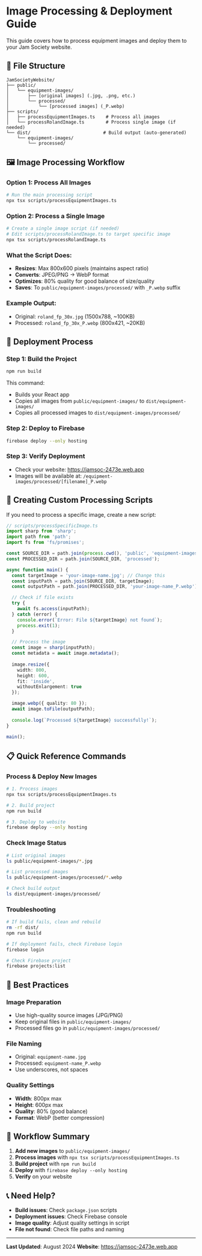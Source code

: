 # Image Processing & Deployment Guide

This guide covers how to process equipment images and deploy them to your Jam Society website.

## 📁 File Structure

```
JamSocietyWebsite/
├── public/
│   └── equipment-images/
│       ├── [original images] (.jpg, .png, etc.)
│       └── processed/
│           └── [processed images] (_P.webp)
├── scripts/
│   ├── processEquipmentImages.ts    # Process all images
│   └── processRolandImage.ts        # Process single image (if needed)
└── dist/                           # Build output (auto-generated)
    └── equipment-images/
        └── processed/
```

## 🖼️ Image Processing Workflow

### Option 1: Process All Images
```bash
# Run the main processing script
npx tsx scripts/processEquipmentImages.ts
```

### Option 2: Process a Single Image
```bash
# Create a single image script (if needed)
# Edit scripts/processRolandImage.ts to target specific image
npx tsx scripts/processRolandImage.ts
```

### What the Script Does:
- **Resizes**: Max 800x600 pixels (maintains aspect ratio)
- **Converts**: JPEG/PNG → WebP format
- **Optimizes**: 80% quality for good balance of size/quality
- **Saves**: To `public/equipment-images/processed/` with `_P.webp` suffix

### Example Output:
- Original: `roland_fp_30x.jpg` (1500x788, ~100KB)
- Processed: `roland_fp_30x_P.webp` (800x421, ~20KB)

## 🚀 Deployment Process

### Step 1: Build the Project
```bash
npm run build
```
This command:
- Builds your React app
- Copies all images from `public/equipment-images/` to `dist/equipment-images/`
- Copies all processed images to `dist/equipment-images/processed/`

### Step 2: Deploy to Firebase
```bash
firebase deploy --only hosting
```

### Step 3: Verify Deployment
- Check your website: https://jamsoc-2473e.web.app
- Images will be available at: `/equipment-images/processed/[filename]_P.webp`

## 🔧 Creating Custom Processing Scripts

If you need to process a specific image, create a new script:

```typescript
// scripts/processSpecificImage.ts
import sharp from 'sharp';
import path from 'path';
import fs from 'fs/promises';

const SOURCE_DIR = path.join(process.cwd(), 'public', 'equipment-images');
const PROCESSED_DIR = path.join(SOURCE_DIR, 'processed');

async function main() {
  const targetImage = 'your-image-name.jpg'; // Change this
  const inputPath = path.join(SOURCE_DIR, targetImage);
  const outputPath = path.join(PROCESSED_DIR, 'your-image-name_P.webp'); // Change this

  // Check if file exists
  try {
    await fs.access(inputPath);
  } catch (error) {
    console.error(`Error: File ${targetImage} not found`);
    process.exit(1);
  }

  // Process the image
  const image = sharp(inputPath);
  const metadata = await image.metadata();
  
  image.resize({
    width: 800,
    height: 600,
    fit: 'inside',
    withoutEnlargement: true
  });

  image.webp({ quality: 80 });
  await image.toFile(outputPath);
  
  console.log(`Processed ${targetImage} successfully!`);
}

main();
```

## 📋 Quick Reference Commands

### Process & Deploy New Images
```bash
# 1. Process images
npx tsx scripts/processEquipmentImages.ts

# 2. Build project
npm run build

# 3. Deploy to website
firebase deploy --only hosting
```

### Check Image Status
```bash
# List original images
ls public/equipment-images/*.jpg

# List processed images
ls public/equipment-images/processed/*.webp

# Check build output
ls dist/equipment-images/processed/
```

### Troubleshooting
```bash
# If build fails, clean and rebuild
rm -rf dist/
npm run build

# If deployment fails, check Firebase login
firebase login

# Check Firebase project
firebase projects:list
```

## 🎯 Best Practices

### Image Preparation
- Use high-quality source images (JPG/PNG)
- Keep original files in `public/equipment-images/`
- Processed files go in `public/equipment-images/processed/`

### File Naming
- Original: `equipment-name.jpg`
- Processed: `equipment-name_P.webp`
- Use underscores, not spaces

### Quality Settings
- **Width**: 800px max
- **Height**: 600px max
- **Quality**: 80% (good balance)
- **Format**: WebP (better compression)

## 🔄 Workflow Summary

1. **Add new images** to `public/equipment-images/`
2. **Process images** with `npx tsx scripts/processEquipmentImages.ts`
3. **Build project** with `npm run build`
4. **Deploy** with `firebase deploy --only hosting`
5. **Verify** on your website

## 📞 Need Help?

- **Build issues**: Check `package.json` scripts
- **Deployment issues**: Check Firebase console
- **Image quality**: Adjust quality settings in script
- **File not found**: Check file paths and naming

---

**Last Updated**: August 2024
**Website**: https://jamsoc-2473e.web.app 